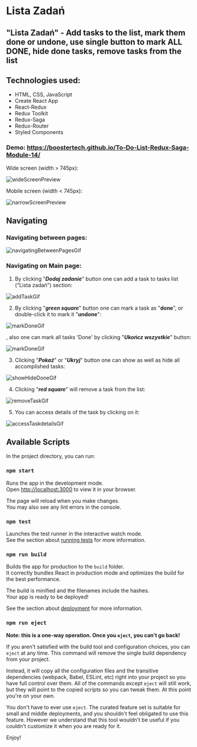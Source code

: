 # Lista Zadań
## "Lista Zadań" - Add tasks to the list, mark them done or undone, use single button to mark ALL DONE, hide done tasks, remove tasks from the list
## Technologies used:
- HTML, CSS, JavaScript
- Create React App
- React-Redux
- Redux Toolkit
- Redux-Saga
- Redux-Router
- Styled Components

### Demo:  https://boostertech.github.io/To-Do-List-Redux-Saga-Module-14/
Wide screen (width > 745px):

![wideScreenPreview](https://github.com/BoosterTech/To-Do-List-Redux-Saga-Module-14/blob/ef0dc69efd19306d5c8f3dde7bc3f1fafff679bd/images/previewPC.png)

Mobile screen (width < 745px):

![narrowScreenPreview](https://github.com/BoosterTech/To-Do-List-Redux-Saga-Module-14/blob/2a129edc5e09480b507823d3f9e44a188a5d3212/images/previewMobile.png)

## Navigating

### Navigating between pages:
![navigatingBetweenPagesGif](https://github.com/BoosterTech/To-Do-List-Redux-Saga-Module-14/blob/2a129edc5e09480b507823d3f9e44a188a5d3212/images/navigating.gif)

### Navigating on Main page:

1. By clicking "***Dodaj zadanie***" button one can add a task to tasks list ("Lista zadań") section:

![addTaskGif](https://github.com/BoosterTech/To-Do-List-Redux-Saga-Module-14/blob/2a129edc5e09480b507823d3f9e44a188a5d3212/images/addingTask.gif)

2. By clicking "***green square***" button one can mark a task as "**done**", or double-click it to mark it "**undone**":

![markDoneGif](https://github.com/BoosterTech/To-Do-List-Redux-Saga-Module-14/blob/2a129edc5e09480b507823d3f9e44a188a5d3212/images/markingTaskDone.gif)

, also one can mark all tasks 'Done' by clicking  "***Ukończ wszystkie***" button:

![markDoneGif](https://github.com/BoosterTech/To-Do-List-Redux-Saga-Module-14/blob/2a129edc5e09480b507823d3f9e44a188a5d3212/images/markingAllTasksDone.gif)

3. Clicking "***Pokaż***" or "***Ukryj***" button one can show as well as hide all accomplished tasks:

![showHideDoneGif](https://github.com/BoosterTech/To-Do-List-Redux-Saga-Module-14/blob/2a129edc5e09480b507823d3f9e44a188a5d3212/images/hiddingDoneTask.gif)

4. Clicking "***red square***" will remove a task from the list:

![removeTaskGif](https://github.com/BoosterTech/To-Do-List-Redux-Saga-Module-14/blob/2a129edc5e09480b507823d3f9e44a188a5d3212/images/removingTask.gif)

5. You can access details of the task by clicking on it:

![accessTaskdetailsGif](https://github.com/BoosterTech/To-Do-List-Redux-Saga-Module-14/blob/2a129edc5e09480b507823d3f9e44a188a5d3212/images/accessingTaskDetails.gif)


## Available Scripts

In the project directory, you can run:

### `npm start`

Runs the app in the development mode.\
Open [http://localhost:3000](http://localhost:3000) to view it in your browser.

The page will reload when you make changes.\
You may also see any lint errors in the console.

### `npm test`

Launches the test runner in the interactive watch mode.\
See the section about [running tests](https://facebook.github.io/create-react-app/docs/running-tests) for more information.

### `npm run build`

Builds the app for production to the `build` folder.\
It correctly bundles React in production mode and optimizes the build for the best performance.

The build is minified and the filenames include the hashes.\
Your app is ready to be deployed!

See the section about [deployment](https://facebook.github.io/create-react-app/docs/deployment) for more information.

### `npm run eject`

**Note: this is a one-way operation. Once you `eject`, you can't go back!**

If you aren't satisfied with the build tool and configuration choices, you can `eject` at any time. This command will remove the single build dependency from your project.

Instead, it will copy all the configuration files and the transitive dependencies (webpack, Babel, ESLint, etc) right into your project so you have full control over them. All of the commands except `eject` will still work, but they will point to the copied scripts so you can tweak them. At this point you're on your own.

You don't have to ever use `eject`. The curated feature set is suitable for small and middle deployments, and you shouldn't feel obligated to use this feature. However we understand that this tool wouldn't be useful if you couldn't customize it when you are ready for it.

Enjoy!
